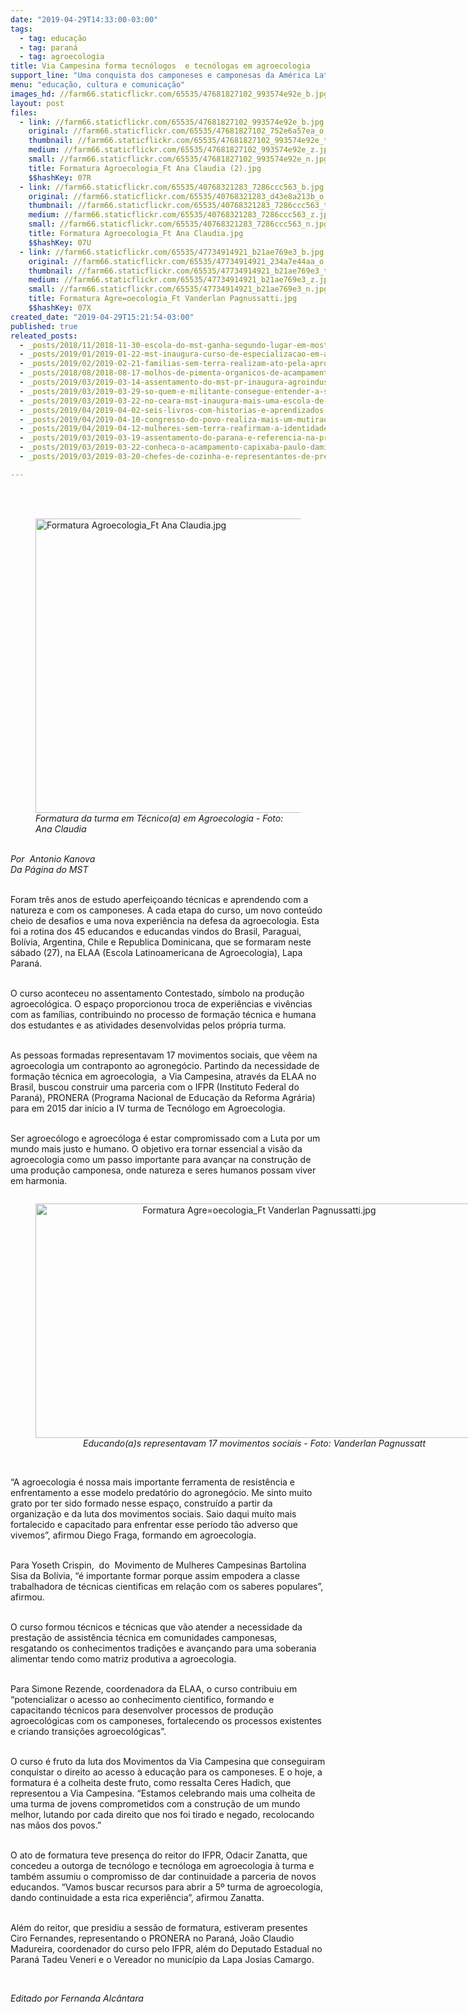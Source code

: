 ```yaml
---
date: "2019-04-29T14:33:00-03:00"
tags:
  - tag: educação
  - tag: paraná
  - tag: agroecologia
title: Via Campesina forma tecnólogos  e tecnólogas em agroecologia
support_line: "Uma conquista dos camponeses e camponesas da América Latina, no âmbito da educação."
menu: "educação, cultura e comunicação"
images_hd: //farm66.staticflickr.com/65535/47681827102_993574e92e_b.jpg
layout: post
files:
  - link: //farm66.staticflickr.com/65535/47681827102_993574e92e_b.jpg
    original: //farm66.staticflickr.com/65535/47681827102_752e6a57ea_o.jpg
    thumbnail: //farm66.staticflickr.com/65535/47681827102_993574e92e_t.jpg
    medium: //farm66.staticflickr.com/65535/47681827102_993574e92e_z.jpg
    small: //farm66.staticflickr.com/65535/47681827102_993574e92e_n.jpg
    title: Formatura Agroecologia_Ft Ana Claudia (2).jpg
    $$hashKey: 07R
  - link: //farm66.staticflickr.com/65535/40768321283_7286ccc563_b.jpg
    original: //farm66.staticflickr.com/65535/40768321283_d43e8a213b_o.jpg
    thumbnail: //farm66.staticflickr.com/65535/40768321283_7286ccc563_t.jpg
    medium: //farm66.staticflickr.com/65535/40768321283_7286ccc563_z.jpg
    small: //farm66.staticflickr.com/65535/40768321283_7286ccc563_n.jpg
    title: Formatura Agroecologia_Ft Ana Claudia.jpg
    $$hashKey: 07U
  - link: //farm66.staticflickr.com/65535/47734914921_b21ae769e3_b.jpg
    original: //farm66.staticflickr.com/65535/47734914921_234a7e44aa_o.jpg
    thumbnail: //farm66.staticflickr.com/65535/47734914921_b21ae769e3_t.jpg
    medium: //farm66.staticflickr.com/65535/47734914921_b21ae769e3_z.jpg
    small: //farm66.staticflickr.com/65535/47734914921_b21ae769e3_n.jpg
    title: Formatura Agre=oecologia_Ft Vanderlan Pagnussatti.jpg
    $$hashKey: 07X
created_date: "2019-04-29T15:21:54-03:00"
published: true
releated_posts:
  - _posts/2018/11/2018-11-30-escola-do-mst-ganha-segundo-lugar-em-mostra-pedagogica-no-rs.md
  - _posts/2019/01/2019-01-22-mst-inaugura-curso-de-especializacao-em-agroecologia-voltada-a-educacao.md
  - _posts/2019/02/2019-02-21-familias-sem-terra-realizam-ato-pela-aprovacao-de-unidade-pedagogica-no-rio-de-janeiro.md
  - _posts/2018/08/2018-08-17-molhos-de-pimenta-organicos-de-acampamento-do-mst-em-goias-para-o-resto-do-pais.md
  - _posts/2019/03/2019-03-14-assentamento-do-mst-pr-inaugura-agroindustria-em-aniversario-de-20-anos.md
  - _posts/2019/03/2019-03-29-so-quem-e-militante-consegue-entender-a-solidariedade-entre-os-povos.md
  - _posts/2019/03/2019-03-22-no-ceara-mst-inaugura-mais-uma-escola-de-ensino-medio-do-campo.md
  - _posts/2019/04/2019-04-02-seis-livros-com-historias-e-aprendizados-para-criancada.md
  - _posts/2019/04/2019-04-10-congresso-do-povo-realiza-mais-um-mutirao-de-solidariedade-em-curitiba-pr.md
  - _posts/2019/04/2019-04-12-mulheres-sem-terra-reafirmam-a-identidade-revolucionaria-em-curso.md
  - _posts/2019/03/2019-03-19-assentamento-do-parana-e-referencia-na-producao-de-organicos.md
  - _posts/2019/03/2019-03-22-conheca-o-acampamento-capixaba-paulo-damiao.md
  - _posts/2019/03/2019-03-20-chefes-de-cozinha-e-representantes-de-prefeituras-conhecem-producao-organica-do-mst.md

---
```

<p><br />
&nbsp;</p>

<figure class="image"><img alt="Formatura Agroecologia_Ft Ana Claudia.jpg" height="471" src="//farm66.staticflickr.com/65535/40768321283_7286ccc563_b.jpg" width="700" />
<figcaption><em>Formatura da turma em T&eacute;cnico(a) em Agroecologia - Foto: Ana Claudia</em></figcaption>
</figure>

<p><br />
<em>Por&nbsp; Antonio Kanova<br />
Da P&aacute;gina do MST</em></p>

<p><br />
Foram tr&ecirc;s anos de estudo aperfei&ccedil;oando t&eacute;cnicas e aprendendo com a natureza e com os camponeses. A cada etapa do curso, um novo conte&uacute;do cheio de desafios e uma nova experi&ecirc;ncia na defesa da agroecologia. Esta foi a rotina dos 45 educandos e educandas vindos do Brasil, Paraguai, Bol&iacute;via, Argentina, Chile e Republica Dominicana, que se formaram neste s&aacute;bado (27), na ELAA (Escola Latinoamericana de Agroecologia), Lapa Paran&aacute;.</p>

<p><br />
O curso aconteceu no assentamento Contestado, s&iacute;mbolo na produ&ccedil;&atilde;o agroecol&oacute;gica. O espa&ccedil;o proporcionou troca de experi&ecirc;ncias e viv&ecirc;ncias com as fam&iacute;lias, contribuindo no processo de forma&ccedil;&atilde;o t&eacute;cnica e humana dos estudantes e as atividades desenvolvidas pelos pr&oacute;pria turma.</p>

<p><br />
As pessoas formadas representavam 17 movimentos sociais, que v&ecirc;em na agroecologia um contraponto ao agroneg&oacute;cio. Partindo da necessidade de forma&ccedil;&atilde;o t&eacute;cnica em agroecologia,&nbsp; a Via Campesina, atrav&eacute;s da ELAA no Brasil, buscou construir uma parceria com o IFPR (Instituto Federal do Paran&aacute;), PRONERA (Programa Nacional de Educa&ccedil;&atilde;o da Reforma Agr&aacute;ria) para em 2015 dar in&iacute;cio a IV turma de Tecn&oacute;logo em Agroecologia.</p>

<p><br />
Ser agroec&oacute;logo e agroec&oacute;loga &eacute; estar compromissado com a Luta por um mundo mais justo e humano. O objetivo era tornar essencial a vis&atilde;o da agroecologia como um passo importante para avan&ccedil;ar na constru&ccedil;&atilde;o de uma produ&ccedil;&atilde;o camponesa, onde natureza e seres humanos possam viver em harmonia.</p>

<div style="text-align:center">
<figure class="image" style="display:inline-block"><img alt="Formatura Agre=oecologia_Ft Vanderlan Pagnussatti.jpg" height="375" src="//farm66.staticflickr.com/65535/47734914921_b21ae769e3_b.jpg" width="700" />
<figcaption><em>Educando(a)s representavam 17 movimentos sociais&nbsp;- Foto: Vanderlan Pagnussatt</em></figcaption>
</figure>
</div>

<p><br />
&ldquo;A agroecologia &eacute; nossa mais importante ferramenta de resist&ecirc;ncia e enfrentamento a esse modelo predat&oacute;rio do agroneg&oacute;cio. Me sinto muito grato por ter sido formado nesse espa&ccedil;o, constru&iacute;do a partir da organiza&ccedil;&atilde;o e da luta dos movimentos sociais. Saio daqui muito mais fortalecido e capacitado para enfrentar esse per&iacute;odo t&atilde;o adverso que vivemos&rdquo;, afirmou Diego Fraga, formando em agroecologia.</p>

<p><br />
Para Yoseth Crispin,&nbsp; do&nbsp; Movimento de Mulheres Campesinas Bartolina Sisa da Bol&iacute;via, &ldquo;&eacute; importante formar porque assim empodera a classe trabalhadora de t&eacute;cnicas cientificas em rela&ccedil;&atilde;o com os saberes populares&rdquo;, afirmou.</p>

<p><br />
O curso formou t&eacute;cnicos e t&eacute;cnicas que v&atilde;o atender a necessidade da presta&ccedil;&atilde;o de assist&ecirc;ncia t&eacute;cnica em comunidades camponesas, resgatando os conhecimentos tradi&ccedil;&otilde;es e avan&ccedil;ando para uma soberania alimentar tendo como matriz produtiva a agroecologia. &nbsp;</p>

<p><br />
Para Simone Rezende, coordenadora da ELAA, o curso contribuiu em &ldquo;potencializar o acesso ao conhecimento cientifico, formando e capacitando t&eacute;cnicos para desenvolver processos de produ&ccedil;&atilde;o agroecol&oacute;gicas com os camponeses, fortalecendo os processos existentes e criando transi&ccedil;&otilde;es agroecol&oacute;gicas&rdquo;.</p>

<p><br />
O curso &eacute; fruto da luta dos Movimentos da Via Campesina que conseguiram conquistar o direito ao acesso &agrave; educa&ccedil;&atilde;o para os camponeses. E o hoje, a formatura &eacute; a colheita deste fruto, como ressalta Ceres Hadich, que representou a Via Campesina. &ldquo;Estamos celebrando mais uma colheita de uma turma de jovens comprometidos com a constru&ccedil;&atilde;o de um mundo melhor, lutando por cada direito que nos foi tirado e negado, recolocando nas m&atilde;os dos povos.&rdquo;</p>

<p><br />
O ato de formatura teve presen&ccedil;a do reitor do IFPR, Odacir Zanatta, que concedeu a outorga de tecn&oacute;logo e tecn&oacute;loga em agroecologia &agrave; turma e tamb&eacute;m assumiu o compromisso de dar continuidade a parceria de novos educandos. &ldquo;Vamos buscar recursos para abrir a 5&ordm; turma de agroecologia, dando continuidade a esta rica experi&ecirc;ncia&rdquo;, afirmou Zanatta.</p>

<p><br />
Al&eacute;m do reitor, que presidiu a sess&atilde;o de formatura, estiveram presentes Ciro Fernandes, representando o PRONERA no Paran&aacute;, Jo&atilde;o Claudio Madureira, coordenador do curso pelo IFPR, al&eacute;m do Deputado Estadual no Paran&aacute; Tadeu Veneri e o Vereador no munic&iacute;pio da Lapa Josias Camargo.</p>

<p>&nbsp;</p>

<p><em>Editado por Fernanda Alc&acirc;ntara</em></p>
